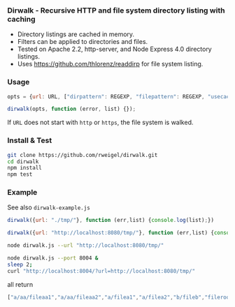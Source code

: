 ### Dirwalk - Recursive HTTP and file system directory listing with caching

- Directory listings are cached in memory.
- Filters can be applied to directories and files.
- Tested on Apache 2.2, http-server, and Node Express 4.0 directory listings.
- Uses https://github.com/thlorenz/readdirp for file system listing.

### Usage

```javascript
opts = {url: URL, ["dirpattern": REGEXP, "filepattern": REGEXP, "usecache": true]};

dirwalk(opts, function (error, list) {});
```

If `URL` does not start with `http` or `https`, the file system is walked.

### Install & Test

```bash
git clone https://github.com/rweigel/dirwalk.git
cd dirwalk
npm install
npm test
```

### Example

See also ```dirwalk-example.js```

```javascript
dirwalk({url: "./tmp/"}, function (err,list) {console.log(list);})
```

```javascript
dirwalk({url: "http://localhost:8080/tmp/"}, function (err,list) {console.log(list);})
```

```bash
node dirwalk.js --url "http://localhost:8080/tmp/"
```

```bash
node dirwalk.js --port 8004 &
sleep 2;
curl "http://localhost:8004/?url=http://localhost:8080/tmp/"
```

all return

```javascript
["a/aa/fileaa1","a/aa/fileaa2","a/filea1","a/filea2","b/fileb","fileroot"]
```